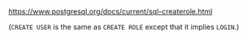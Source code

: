 https://www.postgresql.org/docs/current/sql-createrole.html

(`CREATE USER` is the same as `CREATE ROLE` except that it implies `LOGIN`.)
